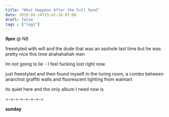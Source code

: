 ```yaml
---
title: "What Happens After the Full Send"
date: 2019-04-14T15:41:16-07:00
draft: false
tags : ["logs"]
---
```



**9pm**
@ NB

freestyled with will and the dude that was an asshole last time but he was pretty nice this time ahahahahah men


Im not going to lie - I feel fucking lost right now

just freestyled and then found myself in the turing room, a combo between anarchist graffiti walls and fluorescent lighting from walmart

its quiet here and the only album I need now is



=-=-=-=-=-=-=-=

**sunday**
